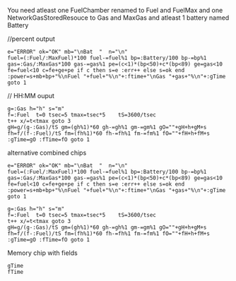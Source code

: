 You need atleast one FuelChamber renamed to Fuel and FuelMax and one NetworkGasStoredResouce to Gas and MaxGas
and atleast 1 battery named Battery


//percent output
```
e="ERROR" ok="OK" mb="\nBat  "  n="\n"
fuel=(:Fuel/:MaxFuel)*100 fuel-=fuel%1 bp=:Battery/100 bp-=bp%1
gas=:Gas/:MaxGas*100 gas-=gas%1 pe=(c<1)*(bp<50)+c*(bp<89) ge=gas<10
fe=fuel<10 c=fe+ge+pe if c then s=e :err++ else s=ok end
:power=s+mb+bp+"%\nFuel "+fuel+"%\n"+:ftime+"\nGas "+gas+"%\n"+:gTime
goto 1
```


// HH:MM ouput
```
g=:Gas h="h" s="m" 
f=:Fuel  t=0 tsec=5 tmax=tsec*5    tS=3600/tsec
t++ x/=t<tmax goto 3
gH=g/(g-:Gas)/tS gm=(gh%1)*60 gh-=gh%1 gm-=gm%1 gO=""+gH+h+gM+s
fh=f/(f-:Fuel)/tS fm=(fh%1)*60 fh-=fh%1 fm-=fm%1 fO=""+fH+h+fM+s
:gTime=gO :fTime=fO goto 1
```



alternative combined chips
```
e="ERROR" ok="OK" mb="\nBat  "  n="\n"
fuel=(:Fuel/:MaxFuel)*100 fuel-=fuel%1 bp=:Battery/100 bp-=bp%1
gas=:Gas/:MaxGas*100 gas-=gas%1 pe=(c<1)*(bp<50)+c*(bp<89) ge=gas<10
fe=fuel<10 c=fe+ge+pe if c then s=e :err++ else s=ok end
:power=s+mb+bp+"%\nFuel "+fuel+"%\n"+:ftime+"\nGas "+gas+"%\n"+:gTime
goto 1
```

```
g=:Gas h="h" s="m" 
f=:Fuel  t=0 tsec=5 tmax=tsec*5    tS=3600/tsec
t++ x/=t<tmax goto 3
gH=g/(g-:Gas)/tS gm=(gh%1)*60 gh-=gh%1 gm-=gm%1 gO=""+gH+h+gM+s
fh=f/(f-:Fuel)/tS fm=(fh%1)*60 fh-=fh%1 fm-=fm%1 fO=""+fH+h+fM+s
:gTime=gO :fTime=fO goto 1
```

Memory chip with fields
```
gTime
fTime
```

